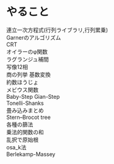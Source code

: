 # やること
連立一次方程式(行列ライブラリ,行列累乗)  
Garnerのアルゴリズム  
CRT  
オイラーのφ関数  
ラグランジュ補間  
写像12相  
商の列挙
基数変換  
約数ほうじょ  
メビウス関数  
Baby-Step Gian-Step  
Tonelli-Shanks  
畳み込みまとめ  
Stern–Brocot tree  
各種の篩法  
乗法的関数の和  
乱択で原始根  
osa_k法  
Berlekamp-Massey  

